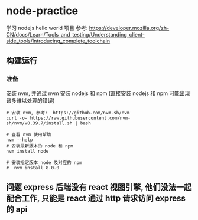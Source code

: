 # node-practice
学习 nodejs hello world 项目
参考: https://developer.mozilla.org/zh-CN/docs/Learn/Tools_and_testing/Understanding_client-side_tools/Introducing_complete_toolchain

## 构建运行
### 准备
安装 nvm, 并通过 nvm 安装 nodejs 和 npm (直接安装 nodejs 和 npm 可能出现诸多难以处理的错误)
```shell
# 安装 nvm, 参考:  https://github.com/nvm-sh/nvm
curl -o- https://raw.githubusercontent.com/nvm-sh/nvm/v0.39.7/install.sh | bash

# 查看 nvm 使用帮助
nvm --help
# 安装最新版本的 node 和 npm
nvm install node 

# 安装指定版本 node 及对应的 npm
#  nvm install 8.0.0
```


## 问题 express 后端没有 react 视图引擎, 他们没法一起配合工作, 只能是 react 通过 http 请求访问 express 的 api